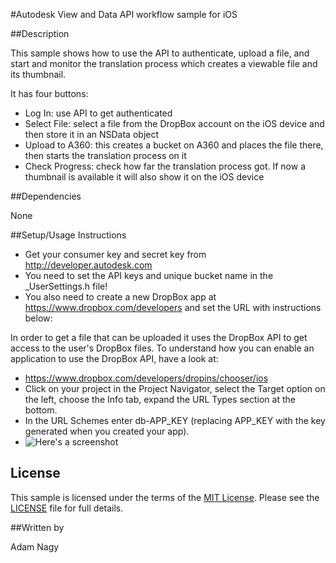 #Autodesk View and Data API workflow sample for iOS 

##Description

This sample shows how to use the API to authenticate, upload a file, and start and monitor the translation process which creates a viewable file and its thumbnail.

It has four buttons:
* Log In: use API to get authenticated
* Select File: select a file from the DropBox account on the iOS device and then store it in an NSData object
* Upload to A360: this creates a bucket on A360 and places the file there, then starts the translation process on it
* Check Progress: check how far the translation process got. If now a thumbnail is available it will also show it on the iOS device

##Dependencies

None

##Setup/Usage Instructions

* Get your consumer key and secret key from http://developer.autodesk.com
* You need to set the API keys and unique bucket name in the _UserSettings.h file!
* You also need to create a new DropBox app at https://www.dropbox.com/developers and set the URL with instructions below:

In order to get a file that can be uploaded it uses the DropBox API to get access to the user's DropBox files. To understand how you can enable an application to use the DropBox API, have a look at:
* https://www.dropbox.com/developers/dropins/chooser/ios
* Click on your project in the Project Navigator, select the Target option on the left, choose the Info tab, expand the URL Types section at the bottom.
* In the URL Schemes enter db-APP_KEY (replacing APP_KEY with the key generated when you created your app).
* ![Here's a screenshot](https://github.com/Developer-Autodesk/workflow-ios-view.and.data.api/blob/master/Screen%20Shot%202015-01-15%20at%201.53.00%20PM.png)

## License

This sample is licensed under the terms of the [MIT License](http://opensource.org/licenses/MIT). Please see the [LICENSE](LICENSE) file for full details.

##Written by 

Adam Nagy
